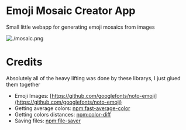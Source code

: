 # Emoji Mosaic Creator App

Small little webapp for generating emoji mosaics from images

![./mosaic.png](mosaic.png)

# Credits

Absolutely all of the heavy lifting was done by these librarys, I just glued them together

- Emoji Images: [https://github.com/googlefonts/noto-emoji](https://github.com/googlefonts/noto-emoji)
- Getting average colors: [npm:fast-average-color](https://www.npmjs.com/package/fast-average-color)
- Getting colors distances: [npm:color-diff](https://www.npmjs.com/package/color-diff)
- Saving files: [npm:file-saver](https://www.npmjs.com/package/file-saver)
